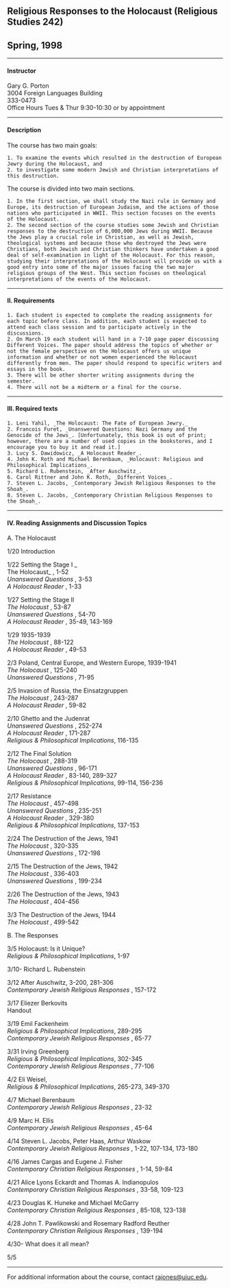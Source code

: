 ## Religious Responses to the Holocaust (Religious Studies 242)

## Spring, 1998  

* * *

#### Instructor

Gary G. Porton  
3004 Foreign Languages Building  
333-0473  
Office Hours Tues & Thur 9:30-10:30 or by appointment

* * *

#### Description

The course has two main goals:

    1. To examine the events which resulted in the destruction of European Jewry during the Holocaust, and 
    2. to investigate some modern Jewish and Christian interpretations of this destruction. 

The course is divided into two main sections.

    1. In the first section, we shall study the Nazi rule in Germany and Europe, its destruction of European Judaism, and the actions of those nations who participated in WWII. This section focuses on the events of the Holocaust. 
    2. The second section of the course studies some Jewish and Christian responses to the destruction of 6,000,000 Jews during WWII. Because the Jews play a crucial role in Christian, as well as Jewish, theological systems and because those who destroyed the Jews were Christians, both Jewish and Christian thinkers have undertaken a good deal of self-examination in light of the Holocaust. For this reason, studying their interpretations of the Holocaust will provide us with a good entry into some of the major issues facing the two major religious groups of the West. This section focuses on theological interpretations of the events of the Holocaust. 

* * *

#### II. Requirements

    1. Each student is expected to complete the reading assignments for each topic before class. In addition, each student is expected to attend each class session and to participate actively in the discussions. 
    2. On March 19 each student will hand in a 7-10 page paper discussing Different Voices. The paper should address the topics of whether or not the female perspective on the Holocaust offers us unique information and whether or not women experienced the Holocaust differently from men. The paper should respond to specific writers and essays in the book. 
    3. There will be other shorter writing assignments during the semester. 
    4. There will not be a midterm or a final for the course. 

* * *

#### III. Required texts

    1. Leni Yahil, _The Holocaust: The Fate of European Jewry._
    2. Francois Furet, _Unanswered Questions: Nazi Germany and the Genocide of the Jews_. [Unfortunately, this book is out of print; however, there are a number of used copies in the bookstores, and I encourage you to buy it and read it.] 
    3. Lucy S. Dawidowicz, _A Holocaust Reader_. 
    4. John K. Roth and Michael Berenbaum, _Holocaust: Religious and Philosophical Implications_. 
    5. Richard L. Rubenstein, _After Auschwitz_. 
    6. Carol Rittner and John K. Roth, _Different Voices_. 
    7. Steven L. Jacobs, _Contemporary Jewish Religious Responses to the Shoah_. 
    8. Steven L. Jacobs, _Contemporary Christian Religious Responses to the Shoah_. 

* * *

#### IV. Reading Assignments and Discussion Topics

A. The Holocaust

1/20 Introduction

1/22 Setting the Stage I _  
The Holocaust_ , 1-52  
_Unanswered Questions_ , 3-53  
_A Holocaust Reader_ , 1-33

1/27 Setting the Stage II  
_The Holocaust_ , 53-87  
_Unanswered Questions_ , 54-70  
_A Holocaust Reader_ , 35-49, 143-169

1/29 1935-1939  
_The Holocaust_ , 88-122  
_A Holocaust Reader_ , 49-53

2/3 Poland, Central Europe, and Western Europe, 1939-1941  
_The Holocaust_ , 125-240  
_Unanswered Questions_ , 71-95

2/5 Invasion of Russia, the Einsatzgruppen  
_The Holocaust_ , 243-287  
_A Holocaust Reader_ , 59-82

2/10 Ghetto and the Judenrat  
_Unanswered Questions_ , 252-274  
_A Holocaust Reader_ , 171-287  
_Religious & Philosophical Implications_, 116-135

2/12 The Final Solution  
_The Holocaust_ , 288-319  
_Unanswered Questions_ , 96-171  
_A Holocaust Reader_ , 83-140, 289-327  
_Religious & Philosophical Implications_, 99-114, 156-236

2/17 Resistance  
_The Holocaust_ , 457-498  
_Unanswered Questions_ , 235-251  
_A Holocaust Reader_ , 329-380  
_Religious & Philosophical Implications_, 137-153

2/24 The Destruction of the Jews, 1941  
_The Holocaust_ , 320-335  
_Unanswered Questions_ , 172-198

2/15 The Destruction of the Jews, 1942  
_The Holocaust_ , 336-403  
_Unanswered Questions_ , 199-234

2/26 The Destruction of the Jews, 1943  
_The Holocaust_ , 404-456

3/3 The Destruction of the Jews, 1944  
_The Holocaust_ , 499-542

B. The Responses

3/5 Holocaust: Is it Unique?  
_Religious & Philosophical Implications_, 1-97

3/10- Richard L. Rubenstein

3/12 After Auschwitz, 3-200, 281-306  
_Contemporary Jewish Religious Responses_ , 157-172

3/17 Eliezer Berkovits  
Handout

3/19 Emil Fackenheim  
_Religious & Philosophical Implications_, 289-295  
_Contemporary Jewish Religious Responses_ , 65-77

3/31 Irving Greenberg  
_Religious & Philosophical Implications_, 302-345  
_Contemporary Jewish Religious Responses_ , 77-106

4/2 Eli Weisel,  
_Religious & Philosophical Implications_, 265-273, 349-370

4/7 Michael Berenbaum  
_Contemporary Jewish Religious Responses_ , 23-32

4/9 Marc H. Ellis  
_Contemporary Jewish Religious Responses_ , 45-64

4/14 Steven L. Jacobs, Peter Haas, Arthur Waskow  
_Contemporary Jewish Religious Responses_ , 1-22, 107-134, 173-180

4/16 James Cargas and Eugene J. Fisher  
_Contemporary Christian Religious Responses_ , 1-14, 59-84

4/21 Alice Lyons Eckardt and Thomas A. Indianopulos  
_Contemporary Christian Religious Responses_ , 33-58, 109-123

4/23 Douglas K. Huneke and Michael McGarry  
_Contemporary Christian Religious Responses_ , 85-108, 123-138

4/28 John T. Pawlikowski and Rosemary Radford Reuther  
_Contemporary Christian Religious Responses_ , 139-194

4/30- What does it all mean?

5/5

* * *

For additional information about the course, contact
[rajones@uiuc.edu](mailto:rajones@uiuc.edu).

